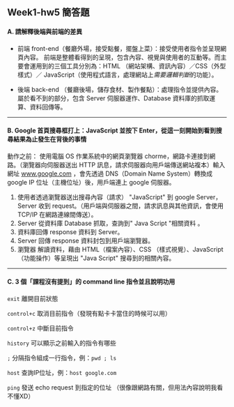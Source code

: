 ## Week1-hw5 簡答題

#### A. 請解釋後端與前端的差異

- 前端 front-end（餐廳外場，接受點餐，擺盤上菜）：接受使用者指令並呈現網頁內容。
  前端是整體看得到的呈現，包含內容、視覺與使用者的互動等。而主要會運用到的三個工具分別為：HTML （網站架構、資訊內容）／CSS（外型樣式）／ JavaScript（使用程式語言，處理網站上*需要邏輯判斷*的功能）。

- 後端 back-end （餐廳後場，儲存食材、製作餐點）：處理指令並提供內容。屬於看不到的部分，包含 Server 伺服器運作、Database 資料庫的抓取運算、資料回傳等。

---

#### B. Google 首頁搜尋框打上：JavaScript 並按下 Enter，從這一刻開始到看到搜尋結果為止發生在背後的事情

動作之前：
使用電腦 OS 作業系統中的網頁瀏覽器 chorme，網路卡連接到網路。（瀏覽器向伺服器送出 HTTP 訊息，請求伺服器向用戶端傳送網站複本）輸入網址  www.google.com ，會先透過 DNS（Domain Name System）轉換成 google IP 位址（主機位址）後，用戶端連上 google 伺服器。

1. 使用者透過瀏覽器送出搜尋內容（請求） "JavaScript" 到 google Server，Server 收到 request。（用戶端與伺服器之間，請求訊息與其他資訊，會使用 TCP/IP 在網路連線間傳送）。
2. Server 從資料庫 Database 抓取，查詢到" Java Script "相關資料 。
3. 資料庫回傳 response 資料到 Server。
4. Server 回傳 response 資料封包到用戶端瀏覽器。
5. 瀏覽器 解讀資料，藉由 HTML（檔案內容）、CSS （樣式視覺）、JavaScript （功能操作）等呈現出 "Java Script" 搜尋到的相關內容。

***

#### C. 3 個「課程沒有提到」的 command line 指令並且說明功用

`exit`  離開目前狀態 

`control+c`  取消目前指令（發現有點卡卡當住的時候可以用）

`control+z`  中斷目前指令

`history` 可以顯示之前輸入的指令有哪些

`;` 分隔指令組成一行指令，例：`pwd ; ls`

`host` 查詢IP位址，例：`host google.com` 

`ping` 發送 echo request 到指定的位址 （很像跟網路有關，但用法內容說明我看不懂XD）